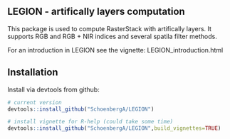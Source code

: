 ## LEGION - artifically layers computation
This package is used to compute RasterStack with artifically layers. It supports RGB and RGB + NIR indices and several spatila filter methods.

For an introduction in LEGION see the vignette: LEGION_introduction.html

## Installation
Install via devtools from github:

``` r
# current version
devtools::install_github("SchoenbergA/LEGION")

# install vignette for R-help (could take some time)
devtools::install_github("SchoenbergA/LEGION",build_vignettes=TRUE)
```

